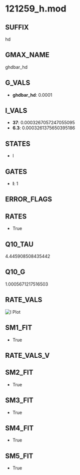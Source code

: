 # 121259_h.mod

## SUFFIX

hd

## GMAX_NAME

ghdbar_hd

## G_VALS

- **ghdbar_hd**: 0.0001

## I_VALS

- **37**: 0.0003267057247055095
- **6.3**: 0.0003261375650395186

## STATES

- l

## GATES

- **l**: 1

## ERROR_FLAGS


## RATES

- True

## Q10_TAU

4.445908508435442

## Q10_G

1.0005671217516503

## RATE_VALS

![l Plot](/Users/pbozelos/Dropbox/icg-Chai-Panos/supermodels/output_markdown_files/IH/121259_h.mod/images/l.png)

## SM1_FIT

- True

## RATE_VALS_V

## SM2_FIT

- True

## SM3_FIT

- True

## SM4_FIT

- True

## SM5_FIT

- True

